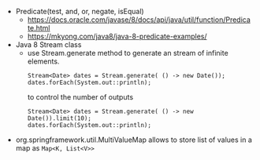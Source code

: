 - Predicate(test, and, or, negate, isEqual)
  - https://docs.oracle.com/javase/8/docs/api/java/util/function/Predicate.html
  - https://mkyong.com/java8/java-8-predicate-examples/
- Java 8 Stream class
  - use Stream.generate method to generate an stream of infinite elements.
    ```
    Stream<Date> dates = Stream.generate( () -> new Date());
    dates.forEach(System.out::println);
    ```
    to control the number of outputs
    ```
    Stream<Date> dates = Stream.generate( () -> new Date()).limit(10);
    dates.forEach(System.out::println);
    ```
- org.springframework.util.MultiValueMap allows to store list of values in a map as `Map<K, List<V>>`
